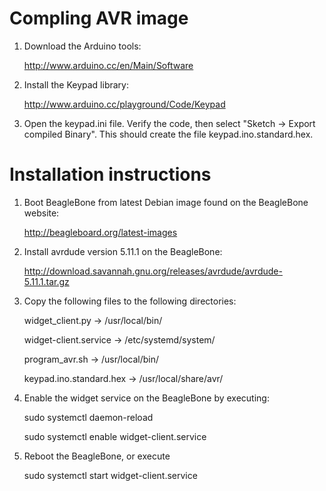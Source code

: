 # Compling AVR image

1. Download the Arduino tools:

    http://www.arduino.cc/en/Main/Software

2. Install the Keypad library:

    http://www.arduino.cc/playground/Code/Keypad

3. Open the keypad.ini file. Verify the code, then select
   "Sketch -> Export compiled Binary". This should create the file
   keypad.ino.standard.hex.

# Installation instructions

1. Boot BeagleBone from latest Debian image found on the BeagleBone website:

    http://beagleboard.org/latest-images

2. Install avrdude version 5.11.1 on the BeagleBone:

    http://download.savannah.gnu.org/releases/avrdude/avrdude-5.11.1.tar.gz

3. Copy the following files to the following directories:

    widget_client.py -> /usr/local/bin/
    
    widget-client.service -> /etc/systemd/system/
    
    program_avr.sh -> /usr/local/bin/
    
    keypad.ino.standard.hex -> /usr/local/share/avr/

4. Enable the widget service on the BeagleBone by executing:

    sudo systemctl daemon-reload
    
    sudo systemctl enable widget-client.service

5. Reboot the BeagleBone, or execute

    sudo systemctl start widget-client.service

